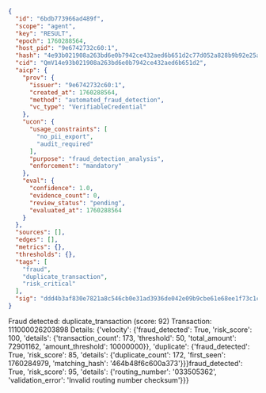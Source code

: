 ```json
{
  "id": "6bdb773966ad489f",
  "scope": "agent",
  "key": "RESULT",
  "epoch": 1760288564,
  "host_pid": "9e6742732c60:1",
  "hash": "4e93b021908a263bd6e0b7942ce432aed6b651d2c77d052a828b9b92e25ae5ef",
  "cid": "QmV14e93b021908a263bd6e0b7942ce432aed6b651d2",
  "aicp": {
    "prov": {
      "issuer": "9e6742732c60:1",
      "created_at": 1760288564,
      "method": "automated_fraud_detection",
      "vc_type": "VerifiableCredential"
    },
    "ucon": {
      "usage_constraints": [
        "no_pii_export",
        "audit_required"
      ],
      "purpose": "fraud_detection_analysis",
      "enforcement": "mandatory"
    },
    "eval": {
      "confidence": 1.0,
      "evidence_count": 0,
      "review_status": "pending",
      "evaluated_at": 1760288564
    }
  },
  "sources": [],
  "edges": [],
  "metrics": {},
  "thresholds": {},
  "tags": [
    "fraud",
    "duplicate_transaction",
    "risk_critical"
  ],
  "sig": "ddd4b3af830e7821a8c546cb0e31ad3936de042e09b9cbe61e68ee1f73c1cd33"
}
```

Fraud detected: duplicate_transaction (score: 92)
Transaction: 111000026203898
Details: {'velocity': {'fraud_detected': True, 'risk_score': 100, 'details': {'transaction_count': 173, 'threshold': 50, 'total_amount': 72901162, 'amount_threshold': 10000000}}, 'duplicate': {'fraud_detected': True, 'risk_score': 85, 'details': {'duplicate_count': 172, 'first_seen': 1760284979, 'matching_hash': '464b48f6c600a373'}}}fraud_detected': True, 'risk_score': 95, 'details': {'routing_number': '033505362', 'validation_error': 'Invalid routing number checksum'}}}